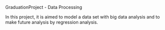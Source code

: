 GraduationProject - Data Processing

In this project, it is aimed to model a data set with big data analysis and to make future analysis by regression analysis.
